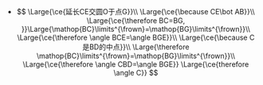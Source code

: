 -
  $$
  \Large{\ce{延长CE交圆O于点G}}\\
  \Large{\ce{\because CE\bot AB}}\\
  \Large{\ce{\therefore BC=BG, }}\Large{\mathop{BC}\limits^{\frown}=\mathop{BG}\limits^{\frown}}\\
  \Large{\ce{\therefore \angle BCE=\angle BGE}}\\
  \Large{\ce{\because C是BD的中点}}\\
  \Large{\therefore \mathop{BC}\limits^{\frown}=\mathop{BG}\limits^{\frown}}\\
  \Large{\ce{\therefore \angle CBD=\angle BGE}}
  \Large{\ce{therefore \angle C}}
  $$